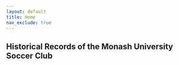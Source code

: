 ```yaml
---
layout: default
title: Home
nav_exclude: true
---
```


## Historical Records of the Monash University Soccer Club

